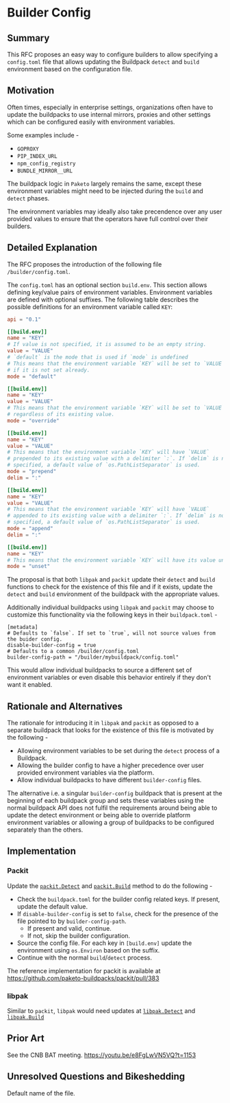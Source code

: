 # Builder Config

## Summary

This RFC proposes an easy way to configure builders to allow specifying a `config.toml` file that allows updating the Buildpack `detect` and `build` environment based on the configuration file.

## Motivation

Often times, especially in enterprise settings, organizations often have to update the buildpacks to use internal mirrors, proxies and other settings which can be configured easily with environment variables.

Some examples include -
- `GOPROXY`
- `PIP_INDEX_URL`
- `npm_config_registry`
- `BUNDLE_MIRROR__URL`

The buildpack logic in `Paketo` largely remains the same, except these environment variables might need to be injected during the `build` and `detect` phases.

The environment variables may ideally also take precendence over any user provided values to ensure that the operators have full control over their builders.

## Detailed Explanation

The RFC proposes the introduction of the following file `/builder/config.toml`.

The `config.toml` has an optional section `build.env`. This section allows defining key/value pairs of environment variables.  Environment variables are defined with optional suffixes.  The following table describes the possible definitions for an environment variable called `KEY`:

```toml
api = "0.1"

[[build.env]]
name = "KEY"
# If value is not specified, it is assumed to be an empty string.
value = "VALUE"
# `default` is the mode that is used if `mode` is undefined
# This means that the environment variable `KEY` will be set to `VALUE`
# if it is not set already.
mode = "default"

[[build.env]]
name = "KEY"
value = "VALUE"
# This means that the environment variable `KEY` will be set to `VALUE`
# regardless of its existing value.
mode = "override"

[[build.env]]
name = "KEY"
value = "VALUE"
# This means that the environment variable `KEY` will have `VALUE`
# prepended to its existing value with a delimiter `:`. If `delim` is not
# specified, a default value of `os.PathListSeparator` is used.
mode = "prepend"
delim = ":"

[[build.env]]
name = "KEY"
value = "VALUE"
# This means that the environment variable `KEY` will have `VALUE`
# appended to its existing value with a delimiter `:`. If `delim` is not
# specified, a default value of `os.PathListSeparator` is used.
mode = "append"
delim = ":"

[[build.env]]
name = "KEY"
# This means that the environment variable `KEY` will have its value unset.
mode = "unset"
```

The proposal is that both `libpak` and `packit` update their `detect` and `build` functions to check for the existence of this file and if it exists, update the `detect` and `build` environment of the buildpack with the appropriate values.

Additionally individual buildpacks using `libpak` and `packit` may choose to customize this functionality via the following keys in their `buildpack.toml` -

```
[metadata]
# Defaults to `false`. If set to `true`, will not source values from the buider config.
disable-builder-config = true
# Defaults to a common /builder/config.toml
builder-config-path = "/builder/mybuildpack/config.toml"
```

This would allow individual buildpacks to source a different set of environment variables or even disable this behavior entirely if they don't want it enabled.

## Rationale and Alternatives

The rationale for introducing it in `libpak` and `packit` as opposed to a separate buildpack that looks for the existence of this file is motivated by the following -

- Allowing environment variables to be set during the `detect` process of a Buildpack.
- Allowing the builder config to have a higher precedence over user provided environment variables via the platform.
- Allow individual buildpacks to have different `builder-config` files.

The alternative i.e. a singular `builder-config` buildpack that is present at the beginning of each buildpack group and sets these variables using the normal buildpack API does not fulfil the requirements around being able to update the detect environment or being able to override platform environment variables or allowing a group of buildpacks to be configured separately than the others.

## Implementation

### Packit

Update the [`packit.Detect`](https://github.com/paketo-buildpacks/packit/blob/8bb254b2ffd187769f9afb5045189767c7c79a35/detect.go#L56) and [`packit.Build`](https://github.com/paketo-buildpacks/packit/blob/8bb254b2ffd187769f9afb5045189767c7c79a35/build.go#L87) method to do the following -

- Check the `buildpack.toml` for the builder config related keys. If present, update the default value.
- If `disable-builder-config` is set to `false`, check for the presence of the file pointed to by `builder-config-path`.
  - If present and valid, continue.
  - If not, skip the builder configuration.
- Source the config file. For each key in `[build.env]` update the environment using `os.Environ` based on the suffix.
- Continue with the normal `build`/`detect` process.

The reference implementation for packit is available at https://github.com/paketo-buildpacks/packit/pull/383

### libpak

Similar to `packit`, `libpak` would need updates at [`libpak.Detect`](https://github.com/paketo-buildpacks/libpak/blob/main/detect.go#L41) and [`libpak.Build`](https://github.com/paketo-buildpacks/libpak/blob/e0f98e15e06c74db97d0f1547a36aa22f4bad9f4/build.go#L41)


## Prior Art

See the CNB BAT meeting. https://youtu.be/e8FgLwVN5VQ?t=1153

## Unresolved Questions and Bikeshedding

Default name of the file.
